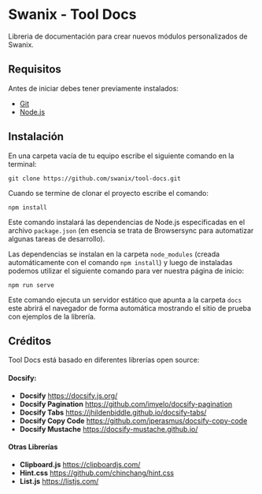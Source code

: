# Swanix - Tool Docs

Libreria de documentación para crear nuevos módulos personalizados de Swanix.

## Requisitos

Antes de iniciar debes tener previamente instalados:

- [Git](https://git-scm.com/)
- [Node.js](https://nodejs.org/)

## Instalación

En una carpeta vacía de tu equipo escribe el siguiente comando en la terminal:

```
git clone https://github.com/swanix/tool-docs.git
```

Cuando se termine de clonar el proyecto escribe el comando:

```
npm install
```
Este comando instalará las dependencias de Node.js especificadas en el archivo `package.json` (en esencia se trata de Browsersync para automatizar algunas tareas de desarrollo).

Las dependencias se instalan en la carpeta `node_modules` (creada automáticamente con el comando `npm install`) y luego de instaladas podemos utilizar el siguiente comando para ver nuestra página de inicio:

```
npm run serve
```
Este comando ejecuta un servidor estático que apunta a la carpeta `docs` este abrirá el navegador de forma automática mostrando el sitio de prueba con ejemplos de la librería.

## Créditos

Tool Docs está basado en diferentes librerías open source:

#### Docsify:

- **Docsify** https://docsify.js.org/
- **Docsify Pagination** https://github.com/imyelo/docsify-pagination
- **Docsify Tabs** https://jhildenbiddle.github.io/docsify-tabs/
- **Docsify Copy Code**  https://github.com/jperasmus/docsify-copy-code
- **Docsify Mustache** https://docsify-mustache.github.io/

#### Otras Librerías

- **Clipboard.js** https://clipboardjs.com/
- **Hint.css** https://github.com/chinchang/hint.css
- **List.js** https://listjs.com/ 

